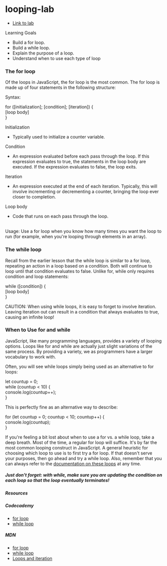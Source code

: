 # looping-lab
- <a href="https://github.com/VGDJP-07/phase-0-intro-to-js-2-looping-code-along">Link to lab</a>

Learning Goals
- Build a for loop.
- Build a while loop.
- Explain the purpose of a loop.
- Understand when to use each type of loop

### The for loop
Of the loops in JavaScript, the for loop is the most common. The for loop is made up of four statements in the following structure:

Syntax:

for ([initialization]; [condition]; [iteration]) {<br>
  [loop body]<br>
}

Initialization<br>
- Typically used to initialize a counter variable.

Condition<br>
- An expression evaluated before each pass through the loop. If this expression evaluates to true, the statements in the loop body are executed. If the expression evaluates to false, the loop exits.

Iteration<br>
- An expression executed at the end of each iteration. Typically, this will involve incrementing or decrementing a counter, bringing the loop ever closer to completion.

Loop body<br>
- Code that runs on each pass through the loop.
<br>
Usage: Use a for loop when you know how many times you want the loop to run (for example, when you're looping through elements in an array).

### The while loop

Recall from the earlier lesson that the while loop is similar to a for loop, repeating an action in a loop based on a condition. Both will continue to loop until that condition evaluates to false. Unlike for, while only requires condition and loop statements:

while ([condition]) {<br>
  [loop body]<br>
}

CAUTION: When using while loops, it is easy to forget to involve iteration. Leaving iteration out can result in a condition that always evaluates to true, causing an infinite loop!

### When to Use for and while

JavaScript, like many programming languages, provides a variety of looping options. Loops like for and while are actually just slight variations of the same process. By providing a variety, we as programmers have a larger vocabulary to work with.

Often, you will see while loops simply being used as an alternative to for loops:

let countup = 0;<br>
    while (countup < 10) {<br>
    console.log(countup++);<br>
}

This is perfectly fine as an alternative way to describe:

for (let countup = 0; countup < 10; countup++) {<br>
  console.log(countup);<br>
}


If you're feeling a bit lost about when to use a for vs. a while loop, take a deep breath. Most of the time, a regular for loop will suffice. It's by far the most common looping construct in JavaScript. A general heuristic for choosing which loop to use is to first try a for loop. If that doesn't serve your purposes, then go ahead and try a while loop. Also, remember that you can always refer to the <a href="https://developer.mozilla.org/en-US/docs/Web/JavaScript/Guide/Loops_and_iteration"> documentation on these loops</a> at any time.

##### Just don't forget: with while, make sure you are updating the condition on each loop so that the loop eventually terminates!

##### Resources

##### Codecademy
- <a href="https://www.codecademy.com/articles/glossary-javascript#loops">for loop</a> 
- <a href="https://www.codecademy.com/articles/glossary-javascript#loops">while loop</a>

##### MDN
- <a href="https://developer.mozilla.org/en-US/docs/Web/JavaScript/Reference/Statements/for">for loop</a> 
- <a href="https://developer.mozilla.org/en-US/docs/Web/JavaScript/Reference/Statements/while">while loop</a>
- <a href="https://developer.mozilla.org/en-US/docs/Web/JavaScript/Guide/Loops_and_iteration">Loops and iteration</a>
